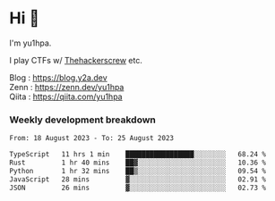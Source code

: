 # Hi 👋

I'm yu1hpa.

I play CTFs w/ [Thehackerscrew](https://www.thehackerscrew.team/) etc.

Blog : https://blog.y2a.dev  
Zenn : https://zenn.dev/yu1hpa  
Qiita : https://qiita.com/yu1hpa  

### Weekly development breakdown

<!--START_SECTION:waka-->

```txt
From: 18 August 2023 - To: 25 August 2023

TypeScript   11 hrs 1 min    █████████████████░░░░░░░░   68.24 %
Rust         1 hr 40 mins    ██▓░░░░░░░░░░░░░░░░░░░░░░   10.36 %
Python       1 hr 32 mins    ██▒░░░░░░░░░░░░░░░░░░░░░░   09.54 %
JavaScript   28 mins         ▓░░░░░░░░░░░░░░░░░░░░░░░░   02.91 %
JSON         26 mins         ▓░░░░░░░░░░░░░░░░░░░░░░░░   02.73 %
```

<!--END_SECTION:waka-->

